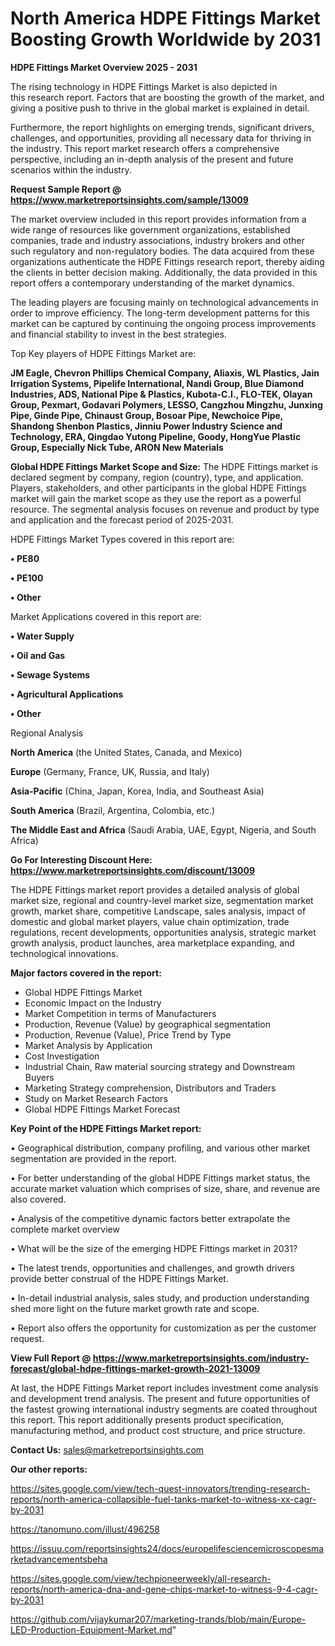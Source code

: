  # North America HDPE Fittings Market Boosting Growth Worldwide by 2031

<Strong> HDPE Fittings Market Overview 2025 - 2031</strong>

The rising technology in HDPE Fittings Market is also depicted in this research report. Factors that are boosting the growth of the market, and giving a positive push to thrive in the global market is explained in detail.

Furthermore, the report highlights on emerging trends, significant drivers, challenges, and opportunities, providing all necessary data for thriving in the industry. This report market research offers a comprehensive perspective, including an in-depth analysis of the present and future scenarios within the industry.

<strong>Request Sample Report @ <a href=https://www.marketreportsinsights.com/sample/13009>https://www.marketreportsinsights.com/sample/13009</a></strong>

The market overview included in this report provides information from a wide range of resources like government organizations, established companies, trade and industry associations, industry brokers and other such regulatory and non-regulatory bodies. The data acquired from these organizations authenticate the HDPE Fittings research report, thereby aiding the clients in better decision making. Additionally, the data provided in this report offers a contemporary understanding of the market dynamics.

The leading players are focusing mainly on technological advancements in order to improve efficiency. The long-term development patterns for this market can be captured by continuing the ongoing process improvements and financial stability to invest in the best strategies.

Top Key players of HDPE Fittings Market are:

<strong>JM Eagle, Chevron Phillips Chemical Company, Aliaxis, WL Plastics, Jain Irrigation Systems, Pipelife International, Nandi Group, Blue Diamond Industries, ADS, National Pipe & Plastics, Kubota-C.I., FLO-TEK, Olayan Group, Pexmart, Godavari Polymers, LESSO, Cangzhou Mingzhu, Junxing Pipe, Ginde Pipe, Chinaust Group, Bosoar Pipe, Newchoice Pipe, Shandong Shenbon Plastics, Jinniu Power Industry Science and Technology, ERA, Qingdao Yutong Pipeline, Goody, HongYue Plastic Group, Especially Nick Tube, ARON New Materials</strong>

<strong><b>Global HDPE Fittings Market Scope and Size:</b></strong>
The HDPE Fittings market is declared segment by company, region (country), type, and application. Players, stakeholders, and other participants in the global HDPE Fittings market will gain the market scope as they use the report as a powerful resource. The segmental analysis focuses on revenue and product by type and application and the forecast period of 2025-2031.

HDPE Fittings Market Types covered in this report are:

<strong>• PE80

• PE100

• Other</strong>

Market Applications covered in this report are:

<strong>• Water Supply

• Oil and Gas

• Sewage Systems

• Agricultural Applications

• Other</strong> 

Regional Analysis

<strong>North America</strong> (the United States, Canada, and Mexico)

<strong>Europe</strong> (Germany, France, UK, Russia, and Italy)

<strong>Asia-Pacific</strong> (China, Japan, Korea, India, and Southeast Asia)

<strong>South America</strong> (Brazil, Argentina, Colombia, etc.)

<strong>The Middle East and Africa</strong> (Saudi Arabia, UAE, Egypt, Nigeria, and South Africa)

<strong>Go For Interesting Discount Here: <a href=https://www.marketreportsinsights.com/discount/13009>https://www.marketreportsinsights.com/discount/13009</a></strong>

The HDPE Fittings market report provides a detailed analysis of global market size, regional and country-level market size, segmentation market growth, market share, competitive Landscape, sales analysis, impact of domestic and global market players, value chain optimization, trade regulations, recent developments, opportunities analysis, strategic market growth analysis, product launches, area marketplace expanding, and technological innovations.

<strong><b>Major factors covered in the report:</b></strong>
<ul>
  <li>Global HDPE Fittings Market </li>
  <li>Economic Impact on the Industry</li>
  <li>Market Competition in terms of Manufacturers</li>
  <li>Production, Revenue (Value) by geographical segmentation</li>
  <li>Production, Revenue (Value), Price Trend by Type</li>
  <li>Market Analysis by Application</li>
  <li>Cost Investigation</li>
  <li>Industrial Chain, Raw material sourcing strategy and Downstream Buyers</li>
  <li>Marketing Strategy comprehension, Distributors and Traders</li>
  <li>Study on Market Research Factors</li>
  <li>Global HDPE Fittings Market Forecast</li>
</ul>

<strong><b>Key Point of the HDPE Fittings Market report:</b></strong>

• Geographical distribution, company profiling, and various other market segmentation are provided in the report.

• For better understanding of the global HDPE Fittings market status, the accurate market valuation which comprises of size, share, and revenue are also covered.

• Analysis of the competitive dynamic factors better extrapolate the complete market overview

• What will be the size of the emerging HDPE Fittings market in 2031?

• The latest trends, opportunities and challenges, and growth drivers provide better construal of the HDPE Fittings Market.

• In-detail industrial analysis, sales study, and production understanding shed more light on the future market growth rate and scope.

• Report also offers the opportunity for customization as per the customer request.

<strong><b>View Full Report @ <a href=https://www.marketreportsinsights.com/industry-forecast/global-hdpe-fittings-market-growth-2021-13009>https://www.marketreportsinsights.com/industry-forecast/global-hdpe-fittings-market-growth-2021-13009</a></b></strong>


At last, the HDPE Fittings Market report includes investment come analysis and development trend analysis. The present and future opportunities of the fastest growing international industry segments are coated throughout this report. This report additionally presents product specification, manufacturing method, and product cost structure, and price structure.

<strong>Contact Us:</strong>
sales@marketreportsinsights.com

<strong>Our other reports:</strong>

<a href=https://sites.google.com/view/tech-quest-innovators/trending-research-reports/north-america-collapsible-fuel-tanks-market-to-witness-xx-cagr-by-2031>https://sites.google.com/view/tech-quest-innovators/trending-research-reports/north-america-collapsible-fuel-tanks-market-to-witness-xx-cagr-by-2031</a>

<a href=https://tanomuno.com/illust/496258>https://tanomuno.com/illust/496258</a>

<a href=https://issuu.com/reportsinsights24/docs/europelifesciencemicroscopesmarketadvancementsbeha>https://issuu.com/reportsinsights24/docs/europelifesciencemicroscopesmarketadvancementsbeha</a>

<a href=https://sites.google.com/view/techpioneerweekly/all-research-reports/north-america-dna-and-gene-chips-market-to-witness-9-4-cagr-by-2031>https://sites.google.com/view/techpioneerweekly/all-research-reports/north-america-dna-and-gene-chips-market-to-witness-9-4-cagr-by-2031</a>

<a href=https://github.com/vijaykumar207/marketing-trands/blob/main/Europe-LED-Production-Equipment-Market.md>https://github.com/vijaykumar207/marketing-trands/blob/main/Europe-LED-Production-Equipment-Market.md</a>"

